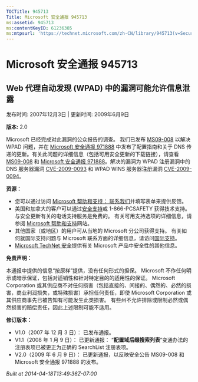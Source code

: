 ```yaml
---
TOCTitle: 945713
Title: Microsoft 安全通报 945713
ms:assetid: 945713
ms:contentKeyID: 61236385
ms:mtpsurl: 'https://technet.microsoft.com/zh-CN/library/945713(v=Security.10)'
---
```


Microsoft 安全通报 945713
=========================

Web 代理自动发现 (WPAD) 中的漏洞可能允许信息泄露
------------------------------------------------

发布时间: 2007年12月3日 | 更新时间: 2009年6月9日

**版本:** 2.0

Microsoft 已经完成对此漏洞的公众报告的调查。 我们已发布 [MS09-008](https://go.microsoft.com/fwlink/?linkid=139821) 以解决 WPAD 问题，并在 [Microsoft 安全通报 971888](https://technet.microsoft.com/security/advisory/971888) 中发布了配置指南和关于 DNS 传递的更新。有关此问题的详细信息（包括可用安全更新的下载链接），请查看 [MS09-008](https://go.microsoft.com/fwlink/?linkid=139821) 和 [Microsoft 安全通报 971888](https://technet.microsoft.com/security/advisory/971888)。解决的漏洞为 WPAD 注册漏洞中的 DNS 服务器漏洞 [CVE-2009-0093](https://www.cve.mitre.org/cgi-bin/cvename.cgi?name=cve-2009-0093) 和 WPAD WINS 服务器注册漏洞 [CVE-2009-0094](https://www.cve.mitre.org/cgi-bin/cvename.cgi?name=cve-2009-0094)。

**资源：**

-   您可以通过访问 [Microsoft 帮助和支持： 联系我们](https://support.microsoft.com/common/survey.aspx?scid=sw;en;1257&amp;showpage=1&amp;ws=technet&amp;sd=tech)并填写表单来提供反馈。
-   美国和加拿大的客户可以通过[安全支持](https://go.microsoft.com/fwlink/?linkid=21131)或 1-866-PCSAFETY 获得技术支持。 与安全更新有关的电话支持服务是免费的。 有关可用支持选项的详细信息，请参阅 [Microsoft 帮助和支持](https://support.microsoft.com/default.aspx?ln=zh-cn)网站。
-   其他国家（或地区）的用户可从当地的 Microsoft 分公司获得支持。 有关如何就国际支持问题与 Microsoft 联系方面的详细信息，请访问[国际支持](https://go.microsoft.com/fwlink/?linkid=21155)。
-   [Microsoft TechNet 安全](https://go.microsoft.com/fwlink/?linkid=21132)提供有关 Microsoft 产品中安全性的其他信息。

**免责声明：**

本通报中提供的信息“按原样”提供，没有任何形式的担保。 Microsoft 不作任何明示或暗示保证，包括对适销性和针对特定目的的适用性的保证。 Microsoft Corporation 或其供应商不对任何损害（包括直接的、间接的、偶然的、必然的损害，商业利润损失，或特殊损害）承担任何责任，即使 Microsoft Corporation 或其供应商事先已被告知有可能发生此类损害。 有些州不允许排除或限制必然或偶然损害的赔偿责任，因此上述限制可能不适用。

**修订版本：**

-   V1.0（2007 年 12 月 3 日）： 已发布通报。
-   V1.1（2008 年 1 月 9 日）： 已更新通报： “**配置域后缀搜索列表**”变通办法的注册表项已被更正为正确的 SearchList 注册表项。
-   V2.0（2009 年 6 月 9 日）： 已更新通报，以反映安全公告 MS09-008 和 Microsoft 安全通报 971888 的发布。

*Built at 2014-04-18T13:49:36Z-07:00*
